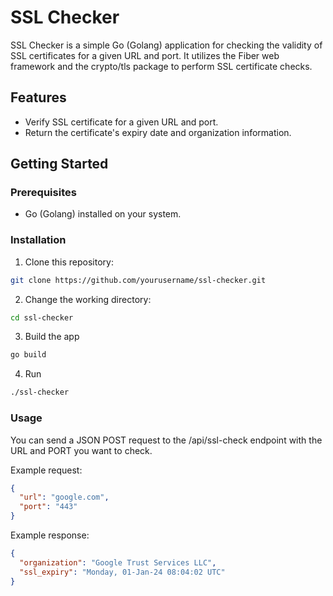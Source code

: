 # SSL Checker

SSL Checker is a simple Go (Golang) application for checking the validity of SSL certificates for a given URL and port. It utilizes the Fiber web framework and the crypto/tls package to perform SSL certificate checks.

## Features

- Verify SSL certificate for a given URL and port.
- Return the certificate's expiry date and organization information.

## Getting Started

### Prerequisites

- Go (Golang) installed on your system.

### Installation

1. Clone this repository:

 ```bash
 git clone https://github.com/yourusername/ssl-checker.git
 ```

2. Change the working directory:

 ```bash
 cd ssl-checker
 ```

3. Build the app

 ```bash
 go build
 ```

4. Run 

 ```bash
 ./ssl-checker
 ```

### Usage

You can send a JSON POST request to the /api/ssl-check endpoint with the URL and PORT you want to check.

Example request:

```json
{
  "url": "google.com",
  "port": "443"
}
```

Example response:

```json
{
  "organization": "Google Trust Services LLC",
  "ssl_expiry": "Monday, 01-Jan-24 08:04:02 UTC"
}
```
